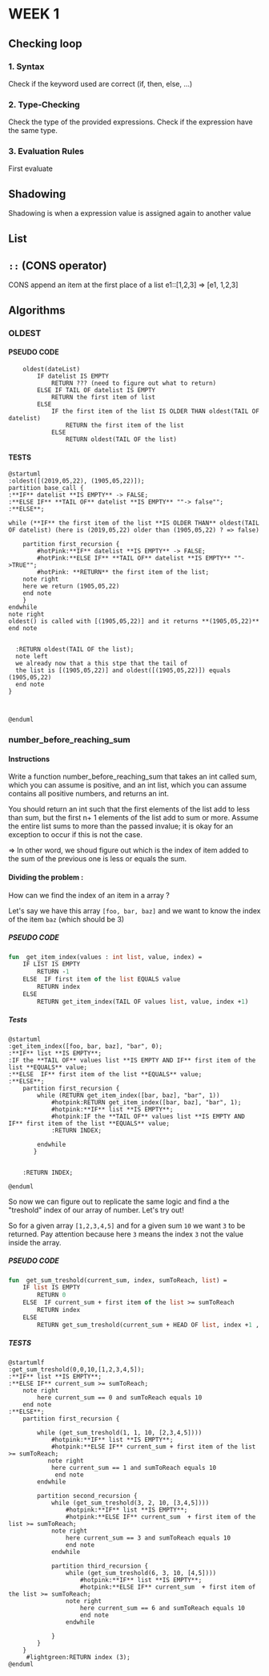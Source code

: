 # WEEK 1

## Checking loop

### 1. Syntax

Check if the keyword used are correct (if, then, else, ...)

### 2. Type-Checking

Check the type of the provided expressions. Check if the expression have the same type.

### 3. Evaluation Rules

First evaluate

## Shadowing

Shadowing is when a expression value is assigned again to another value

## List

## `::` (CONS operator)

CONS append an item at the first place of a list
e1::[1,2,3] => [e1, 1,2,3]

## Algorithms

### OLDEST

#### PSEUDO CODE

```
    oldest(dateList)
        IF datelist IS EMPTY
            RETURN ??? (need to figure out what to return)
        ELSE IF TAIL OF datelist IS EMPTY
            RETURN the first item of list
        ELSE
            IF the first item of the list IS OLDER THAN oldest(TAIL OF datelist)
                RETURN the first item of the list
            ELSE
                RETURN oldest(TAIL OF the list)
```

#### TESTS

```plantuml
@startuml
:oldest([(2019,05,22), (1905,05,22)]);
partition base_call {
:**IF** datelist **IS EMPTY** -> FALSE;
:**ELSE IF** **TAIL OF** datelist **IS EMPTY** ""-> false"";
:**ELSE**;

while (**IF** the first item of the list **IS OLDER THAN** oldest(TAIL OF datelist) (here is (2019,05,22) older than (1905,05,22) ? => false)

    partition first_recursion {
        #hotPink:**IF** datelist **IS EMPTY** -> FALSE;
        #hotPink:**ELSE IF** **TAIL OF** datelist **IS EMPTY** ""->TRUE"";
        #hotPink: **RETURN** the first item of the list;
    note right
    here we return (1905,05,22)
    end note
    }
endwhile
note right
oldest() is called with [(1905,05,22)] and it returns **(1905,05,22)**
end note


  :RETURN oldest(TAIL OF the list);
  note left
  we already now that a this stpe that the tail of
  the list is [(1905,05,22)] and oldest([(1905,05,22)]) equals (1905,05,22)
  end note
}



@enduml
```

### number_before_reaching_sum

#### Instructions

Write a function number_before_reaching_sum that takes an int called sum, which you can assume is positive, and an int list, which you can assume contains all positive numbers, and returns an int.

You should return an int such that the first elements of the list add to less than sum, but the first n+ 1 elements of the list add to sum or more. Assume the entire list sums to more than the passed invalue; it is okay for an exception to occur if this is not the case.

=> In other word, we shoud figure out which is the index of item added to the sum of the previous one is less or equals the sum.

#### Dividing the problem :

How can we find the index of an item in a array ?

Let's say we have this array `[foo, bar, baz]` and we want to know the index of the item `baz` (which should be 3)

##### PSEUDO CODE

```sml
fun  get_item_index(values : int list, value, index) =
    IF LIST IS EMPTY
        RETURN -1
    ELSE  IF first item of the list EQUALS value
        RETURN index
    ELSE
        RETURN get_item_index(TAIL OF values list, value, index +1)

```

##### Tests

```plantuml
@startuml
:get_item_index([foo, bar, baz], "bar", 0);
:**IF** list **IS EMPTY**;
:IF the **TAIL OF** values list **IS EMPTY AND IF** first item of the list **EQUALS** value;
:**ELSE  IF** first item of the list **EQUALS** value;
:**ELSE**;
    partition first_recursion {
        while (RETURN get_item_index([bar, baz], "bar", 1))
            #hotpink:RETURN get_item_index([bar, baz], "bar", 1);
            #hotpink:**IF** list **IS EMPTY**;
            #hotpink:IF the **TAIL OF** values list **IS EMPTY AND IF** first item of the list **EQUALS** value;
            :RETURN INDEX;

        endwhile
       }


    :RETURN INDEX;

@enduml
```

So now we can figure out to replicate the same logic and find a the "treshold" index of our array of number. Let's try out!

So for a given array `[1,2,3,4,5]` and for a given sum `10` we want `3` to be returned. Pay attention because here `3` means the index `3` not the value inside the array.

##### PSEUDO CODE

```sml
fun  get_sum_treshold(current_sum, index, sumToReach, list) =
    IF list IS EMPTY
        RETURN 0
    ELSE  IF current_sum + first item of the list >= sumToReach
        RETURN index
    ELSE
        RETURN get_sum_treshold(current_sum + HEAD OF list, index +1 , sumToReach, list)
```

##### TESTS

```plantuml
@startumlf
:get_sum_treshold(0,0,10,[1,2,3,4,5]);
:**IF** list **IS EMPTY**;
:**ELSE IF** current_sum >= sumToReach;
    note right
        here current_sum == 0 and sumToReach equals 10
    end note
:**ELSE**;
    partition first_recursion {

        while (get_sum_treshold(1, 1, 10, [2,3,4,5])))
            #hotpink:**IF** list **IS EMPTY**;
            #hotpink:**ELSE IF** current_sum + first item of the list >= sumToReach;
           note right
            here current_sum == 1 and sumToReach equals 10
             end note
        endwhile

        partition second_recursion {
            while (get_sum_treshold(3, 2, 10, [3,4,5])))
                #hotpink:**IF** list **IS EMPTY**;
                #hotpink:**ELSE IF** current_sum  + first item of the list >= sumToReach;
            note right
                here current_sum == 3 and sumToReach equals 10
                end note
            endwhile

            partition third_recursion {
                while (get_sum_treshold(6, 3, 10, [4,5])))
                    #hotpink:**IF** list **IS EMPTY**;
                    #hotpink:**ELSE IF** current_sum  + first item of the list >= sumToReach;
                note right
                    here current_sum == 6 and sumToReach equals 10
                    end note
                endwhile

            }
        }
    }
     #lightgreen:RETURN index (3);
@enduml
```
